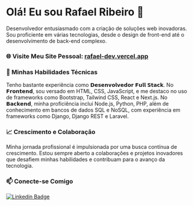 # Olá! Eu sou Rafael Ribeiro 👋

Desenvolvedor entusiasmado com a criação de soluções web inovadoras. Sou proficiente em várias tecnologias, desde o design de front-end até o desenvolvimento de back-end complexo.

### 🌐 Visite Meu Site Pessoal: [rafael-dev.vercel.app](https://rafael-dev.vercel.app/)

### 🚀 Minhas Habilidades Técnicas
Tenho bastante experiência como 𝗗𝗲𝘀𝗲𝗻𝘃𝗼𝗹𝘃𝗲𝗱𝗼𝗿 𝗙𝘂𝗹𝗹 𝗦𝘁𝗮𝗰𝗸. No 𝗙𝗿𝗼𝗻𝘁𝗲𝗻𝗱, sou versado em HTML, CSS, JavaScript, e me destaco no uso de frameworks como Bootstrap, Tailwind CSS, React e Next.js. No 𝗕𝗮𝗰𝗸𝗲𝗻𝗱, minha proficiência inclui Node.js, Python, PHP, além de conhecimento em bancos de dados SQL e NoSQL, com experiência em frameworks como Django, Django REST e Laravel.

### 📈 Crescimento e Colaboração
Minha jornada profissional é impulsionada por uma busca contínua de crescimento. Estou sempre aberto a colaborações e projetos inovadores que desafiem minhas habilidades e contribuam para o avanço da tecnologia.

### 📫 Conecte-se Comigo
[![Linkedin Badge](https://img.shields.io/badge/LinkedIn-0077B5?style=for-the-badge&logo=linkedin&logoColor=white)](https://www.linkedin.com/in/rafael-ribeiro-developer/)
